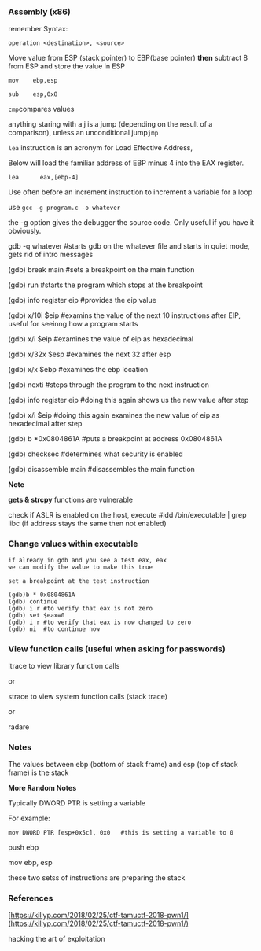 ### Assembly \(x86\)

remember Syntax:

`operation <destination>, <source>`

Move value from ESP \(stack pointer\) to EBP\(base pointer\) **then** subtract 8 from ESP and store the value in ESP

`mov    ebp,esp`

`sub    esp,0x8`

`cmp`compares values

anything staring with a j is a jump \(depending on the result of a comparison\), unless an unconditional jump`jmp`

`lea` instruction is an acronym for Load Effective Address,

Below will load the familiar address of EBP minus 4 into the EAX register.

`lea      eax,[ebp-4]`

Use often before an increment instruction to increment a variable for a loop

use `gcc -g program.c -o whatever`

the -g option gives the debugger the source code. Only useful if you have it obviously.

gdb -q whatever        \#starts gdb on the whatever file and starts in quiet mode, gets rid of intro messages

\(gdb\) break main   \#sets a breakpoint on the main function

\(gdb\) run                \#starts the program which stops at the breakpoint

\(gdb\) info register eip    \#provides the eip value

\(gdb\) x/10i $eip      \#examins the value of the next 10 instructions after EIP, useful for seeinng how a program starts

\(gdb\) x/i $eip      \#examines the value of eip as hexadecimal

\(gdb\) x/32x $esp \#examines the next 32 after esp

\(gdb\) x/x $ebp   \#examines the ebp location

\(gdb\) nexti        \#steps through the program to the next instruction

\(gdb\) info register eip    \#doing this again shows us the new value after step

\(gdb\) x/i $eip      \#doing this again examines the new value of eip as hexadecimal after step

\(gdb\) b \*0x0804861A   \#puts a breakpoint at address 0x0804861A

\(gdb\) checksec   \#determines what security is enabled

\(gdb\) disassemble main   \#disassembles the main function

**Note**

**gets & strcpy** functions are vulnerable

check if ASLR is enabled on the host, execute \#ldd /bin/executable \| grep libc   \(if address stays the same then not enabled\)

### Change values within executable

```
if already in gdb and you see a test eax, eax 
we can modify the value to make this true

set a breakpoint at the test instruction

(gdb)b * 0x0804861A
(gdb) continue
(gdb) i r #to verify that eax is not zero
(gdb) set $eax=0
(gdb) i r #to verify that eax is now changed to zero
(gdb) ni  #to continue now
```

### View function calls \(useful when asking for passwords\)

ltrace to view library function calls

or

strace to view system function calls \(stack trace\)

or

radare

### Notes

The values between ebp \(bottom of stack frame\) and esp \(top of stack frame\) is the stack

**More Random Notes**

Typically DWORD PTR is setting a variable

For example:

```
mov DWORD PTR [esp+0x5c], 0x0   #this is setting a variable to 0
```

push ebp

mov ebp, esp

these two setss of instructions are preparing the stack

### 

### 

### References

[https://killyp.com/2018/02/25/ctf-tamuctf-2018-pwn1/](https://killyp.com/2018/02/25/ctf-tamuctf-2018-pwn1/)

hacking the art of exploitation

